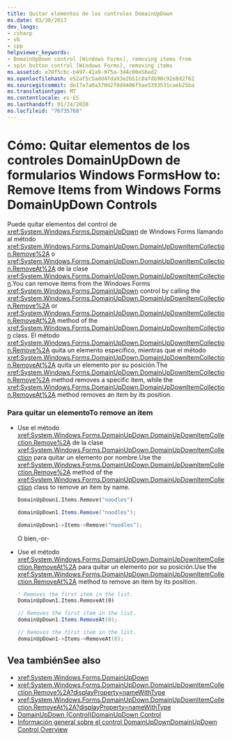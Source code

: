 ```yaml
---
title: Quitar elementos de los controles DomainUpDown
ms.date: 03/30/2017
dev_langs:
- csharp
- vb
- cpp
helpviewer_keywords:
- DomainUpDown control [Windows Forms], removing items from
- spin button control [Windows Forms], removing items
ms.assetid: e70f5cbc-b497-41a9-975a-344c00e56ed2
ms.openlocfilehash: e52af5c5add4fda93e2b51c8afdb90c92e8d2f62
ms.sourcegitcommit: de17a7a0a37042f0d4406f5ae5393531caeb25ba
ms.translationtype: MT
ms.contentlocale: es-ES
ms.lasthandoff: 01/24/2020
ms.locfileid: "76735768"
---
```

# <a name="how-to-remove-items-from-windows-forms-domainupdown-controls"></a><span data-ttu-id="85919-102">Cómo: Quitar elementos de los controles DomainUpDown de formularios Windows Forms</span><span class="sxs-lookup"><span data-stu-id="85919-102">How to: Remove Items from Windows Forms DomainUpDown Controls</span></span>
<span data-ttu-id="85919-103">Puede quitar elementos del control de <xref:System.Windows.Forms.DomainUpDown> de Windows Forms llamando al método <xref:System.Windows.Forms.DomainUpDown.DomainUpDownItemCollection.Remove%2A> o <xref:System.Windows.Forms.DomainUpDown.DomainUpDownItemCollection.RemoveAt%2A> de la clase <xref:System.Windows.Forms.DomainUpDown.DomainUpDownItemCollection>.</span><span class="sxs-lookup"><span data-stu-id="85919-103">You can remove items from the Windows Forms <xref:System.Windows.Forms.DomainUpDown> control by calling the <xref:System.Windows.Forms.DomainUpDown.DomainUpDownItemCollection.Remove%2A> or <xref:System.Windows.Forms.DomainUpDown.DomainUpDownItemCollection.RemoveAt%2A> method of the <xref:System.Windows.Forms.DomainUpDown.DomainUpDownItemCollection> class.</span></span> <span data-ttu-id="85919-104">El método <xref:System.Windows.Forms.DomainUpDown.DomainUpDownItemCollection.Remove%2A> quita un elemento específico, mientras que el método <xref:System.Windows.Forms.DomainUpDown.DomainUpDownItemCollection.RemoveAt%2A> quita un elemento por su posición.</span><span class="sxs-lookup"><span data-stu-id="85919-104">The <xref:System.Windows.Forms.DomainUpDown.DomainUpDownItemCollection.Remove%2A> method removes a specific item, while the <xref:System.Windows.Forms.DomainUpDown.DomainUpDownItemCollection.RemoveAt%2A> method removes an item by its position.</span></span>  
  
### <a name="to-remove-an-item"></a><span data-ttu-id="85919-105">Para quitar un elemento</span><span class="sxs-lookup"><span data-stu-id="85919-105">To remove an item</span></span>  
  
- <span data-ttu-id="85919-106">Use el método <xref:System.Windows.Forms.DomainUpDown.DomainUpDownItemCollection.Remove%2A> de la clase <xref:System.Windows.Forms.DomainUpDown.DomainUpDownItemCollection> para quitar un elemento por nombre.</span><span class="sxs-lookup"><span data-stu-id="85919-106">Use the <xref:System.Windows.Forms.DomainUpDown.DomainUpDownItemCollection.Remove%2A> method of the <xref:System.Windows.Forms.DomainUpDown.DomainUpDownItemCollection> class to remove an item by name.</span></span>  
  
    ```vb  
    DomainUpDown1.Items.Remove("noodles")  
    ```  
  
    ```csharp  
    domainUpDown1.Items.Remove("noodles");  
    ```  
  
    ```cpp  
    domainUpDown1->Items->Remove("noodles");  
    ```  
  
     <span data-ttu-id="85919-107">O bien,</span><span class="sxs-lookup"><span data-stu-id="85919-107">-or-</span></span>  
  
- <span data-ttu-id="85919-108">Use el método <xref:System.Windows.Forms.DomainUpDown.DomainUpDownItemCollection.RemoveAt%2A> para quitar un elemento por su posición.</span><span class="sxs-lookup"><span data-stu-id="85919-108">Use the <xref:System.Windows.Forms.DomainUpDown.DomainUpDownItemCollection.RemoveAt%2A> method to remove an item by its position.</span></span>  
  
    ```vb  
    ' Removes the first item in the list.  
    DomainUpDown1.Items.RemoveAt(0)  
    ```  
  
    ```csharp  
    // Removes the first item in the list.  
    domainUpDown1.Items.RemoveAt(0);  
    ```  
  
    ```cpp  
    // Removes the first item in the list.  
    domainUpDown1->Items->RemoveAt(0);  
    ```  
  
## <a name="see-also"></a><span data-ttu-id="85919-109">Vea también</span><span class="sxs-lookup"><span data-stu-id="85919-109">See also</span></span>

- <xref:System.Windows.Forms.DomainUpDown>
- <xref:System.Windows.Forms.DomainUpDown.DomainUpDownItemCollection.Remove%2A?displayProperty=nameWithType>
- <xref:System.Windows.Forms.DomainUpDown.DomainUpDownItemCollection.RemoveAt%2A?displayProperty=nameWithType>
- [<span data-ttu-id="85919-110">DomainUpDown (Control)</span><span class="sxs-lookup"><span data-stu-id="85919-110">DomainUpDown Control</span></span>](domainupdown-control-windows-forms.md)
- [<span data-ttu-id="85919-111">Información general sobre el control DomainUpDown</span><span class="sxs-lookup"><span data-stu-id="85919-111">DomainUpDown Control Overview</span></span>](domainupdown-control-overview-windows-forms.md)
